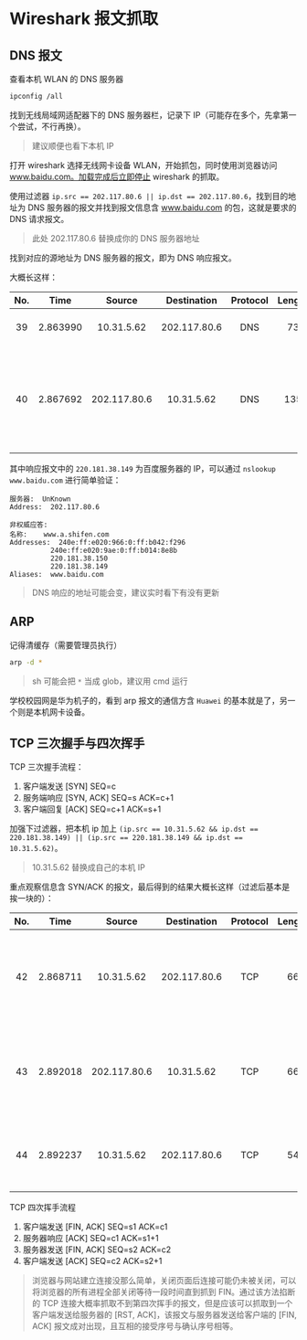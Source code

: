 # Wireshark 报文抓取

## DNS 报文

查看本机 WLAN 的 DNS 服务器

```sh
ipconfig /all
```

找到无线局域网适配器下的 DNS 服务器栏，记录下 IP（可能存在多个，先拿第一个尝试，不行再换）。

> 建议顺便也看下本机 IP

打开 wireshark 选择无线网卡设备 WLAN，开始抓包，同时使用浏览器访问 www.baidu.com。加载完成后立即停止 wireshark 的抓取。

使用过滤器 `ip.src == 202.117.80.6 || ip.dst == 202.117.80.6`，找到目的地址为 DNS 服务器的报文并找到报文信息含 www.baidu.com 的包，这就是要求的 DNS 请求报文。

> 此处 202.117.80.6 替换成你的 DNS 服务器地址

找到对应的源地址为 DNS 服务器的报文，即为 DNS 响应报文。

大概长这样：

|No.|Time|Source|Destination|Protocol|Length|Info|
|:-:|:-:|:-:|:-:|:-:|:-:|:-|
|39|2.863990|10.31.5.62|202.117.80.6|DNS|73|Standard query 0xad34 A www.baidu.com|
|40|2.867692|202.117.80.6|10.31.5.62|DNS|135|Standard response 0xad34 A www.baidu.com CNAME www.a.shifen.com A 220.181.38.149 A 220.181.38.150|

其中响应报文中的 `220.181.38.149` 为百度服务器的 IP，可以通过 `nslookup www.baidu.com` 进行简单验证：

```plain
服务器:  UnKnown
Address:  202.117.80.6

非权威应答:
名称:    www.a.shifen.com
Addresses:  240e:ff:e020:966:0:ff:b042:f296
          240e:ff:e020:9ae:0:ff:b014:8e8b
          220.181.38.150
          220.181.38.149
Aliases:  www.baidu.com
```

> DNS 响应的地址可能会变，建议实时看下有没有更新

## ARP

记得清缓存（需要管理员执行）

```sh
arp -d *
```

> sh 可能会把 `*` 当成 glob，建议用 cmd 运行

学校校园网是华为机子的，看到 arp 报文的通信方含 `Huawei` 的基本就是了，另一个则是本机网卡设备。

## TCP 三次握手与四次挥手

TCP 三次握手流程：

1. 客户端发送 \[SYN] SEQ=c
2. 服务端响应 \[SYN, ACK] SEQ=s ACK=c+1
3. 客户端回复 \[ACK] SEQ=c+1 ACK=s+1

加强下过滤器，把本机 ip 加上 `(ip.src == 10.31.5.62 && ip.dst == 220.181.38.149) || (ip.src == 220.181.38.149 && ip.dst == 10.31.5.62)`。

> 10.31.5.62 替换成自己的本机 IP

重点观察信息含 SYN/ACK 的报文，最后得到的结果大概长这样（过滤后基本是挨一块的）：

|No.|Time|Source|Destination|Protocol|Length|Info|
|:-:|:-:|:-:|:-:|:-:|:-:|:-|
|42|2.868711|10.31.5.62|202.117.80.6|TCP|66|58015 -> 443 \[SYN] Seq=0 Win=64240 Len=0 MSS=1460 WS=256 SACK_PERM|
|43|2.892018|202.117.80.6|10.31.5.62|TCP|66|443 -> 58015 \[SYN, ACK] Win=8192 Len=0 MSS=1380 WS=32 SACK_PERM|
|44|2.892237|10.31.5.62|202.117.80.6|TCP|54|58015 -> 443 \[ACK] Seq=1 ACK=1 Win=131072 Len=0|

TCP 四次挥手流程

1. 客户端发送 \[FIN, ACK] SEQ=s1 ACK=c1
2. 服务器响应 \[ACK] SEQ=c1 ACK=s1+1
3. 服务器发送 \[FIN, ACK] SEQ=s2 ACK=c2
4. 客户端发送 \[ACK] SEQ=c2 ACK=s2+1

> 浏览器与网站建立连接没那么简单，关闭页面后连接可能仍未被关闭，可以将浏览器的所有进程全部关闭等待一段时间直到抓到 FIN。通过该方法掐断的 TCP 连接大概率抓取不到第四次挥手的报文，但是应该可以抓取到一个客户端发送给服务器的 \[RST, ACK]，该报文与服务器发送给客户端的 \[FIN, ACK] 报文成对出现，且互相的接受序号与确认序号相等。
